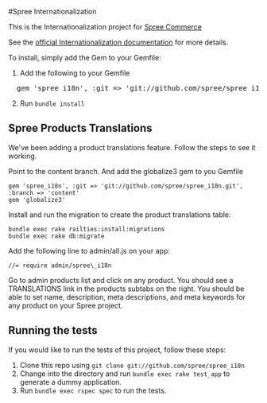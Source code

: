 #Spree Internationalization

This is the Internationalization project for [Spree Commerce](http://spreecommerce.com/)

See the [official Internationalization documentation](http://guides.spreecommerce.com/i18n.html) for more details.

To install, simply add the Gem to your Gemfile:

1. Add the following to your Gemfile
<pre>
  gem 'spree_i18n', :git => 'git://github.com/spree/spree_i18n.git'
</pre>

2. Run `bundle install`

## Spree Products Translations

We've been adding a product translations feature. Follow the steps to see it working.

Point to the content branch. And add the globalize3 gem to you Gemfile

    gem 'spree_i18n', :git => 'git://github.com/spree/spree_i18n.git', :branch => 'content'
    gem 'globalize3'

Install and run the migration to create the product translations table:

    bundle exec rake railties:install:migrations
    bundle exec rake db:migrate

Add the following line to admin/all.js on your app:

    //= require admin/spree\_i18n

Go to admin products list and click on any product. You should see a TRANSLATIONS link
in the products subtabs on the right. You should be able to set name, description,
meta descriptions, and meta keywords for any product on your Spree project.

## Running the tests 

If you would like to run the tests of this project, follow these steps:

1. Clone this repo using `git clone git://github.com/spree/spree_i18n`
2. Change into the directory and run `bundle exec rake test_app` to generate a dummy application.
3. Run `bundle exec rspec spec` to run the tests.
